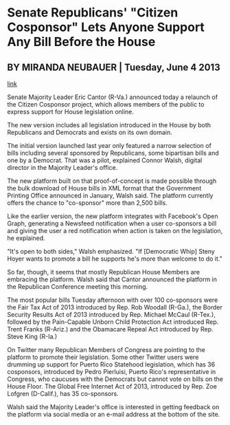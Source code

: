 # Senate Republicans' "Citizen Cosponsor" Lets Anyone Support Any Bill Before the House

## BY MIRANDA NEUBAUER | Tuesday, June 4 2013

[link](http://techpresident.com/news/23963/house-majority-leader-opens-citizen-cosponsor-project-all-bills)

Senate Majority Leader Eric Cantor (R-Va.) announced today a relaunch of the Citizen Cosponsor project, which allows members of the public to express support for House legislation online.

The new version includes all legislation introduced in the House by both Republicans and Democrats and exists on its own domain.

The initial version launched last year only featured a narrow selection of bills including several sponsored by Republicans, some bipartisan bills and one by a Democrat. That was a pilot, explained Connor Walsh, digital director in the Majority Leader's office.

The new platform built on that proof-of-concept is made possible through the bulk download of House bills in XML format that the Government Printing Office announced in January, Walsh said. The platform currently offers the chance to "co-sponsor" more than 2,500 bills.

Like the earlier version, the new platform integrates with Facebook's Open Graph, generating a Newsfeed notification when a user co-sponsors a bill and giving the user a red notification when action is taken on the legislation, he explained.

"It's open to both sides," Walsh emphasized. "If [Democratic Whip] Steny Hoyer wants to promote a bill he supports he's more than welcome to do it."

So far, though, it seems that mostly Republican House Members are embracing the platform. Walsh said that Cantor announced the platform in the Republican Conference meeting this morning.

The most popular bills Tuesday afternoon with over 100 co-sponsors were the Fair Tax Act of 2013 introduced by Rep. Rob Woodall (R-Ga.), the Border Security Results Act of 2013 introduced by Rep. Michael McCaul (R-Tex.), followed by the Pain-Capable Unborn Child Protection Act introduced Rep. Trent Franks (R-Ariz.) and the Obamacare Repeal Act introduced by Rep. Steve King (R-Ia.)

On Twitter many Republican Members of Congress are pointing to the platform to promote their legislation. Some other Twitter users were drumming up support for Puerto Rico Statehood legislation, which has 36 cosponsors, introduced by Pedro Pierluisi, Puerto Rico's representative in Congress, who caucuses with the Democrats but cannot vote on bills on the House Floor. The Global Free Internet Act of 2013, introduced by Rep. Zoe Lofgren (D-Calif.), has 35 co-sponsors.

Walsh said the Majority Leader's office is interested in getting feedback on the platform via social media or an e-mail address at the bottom of the site.
